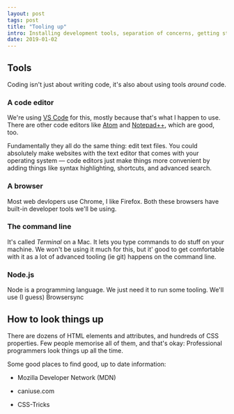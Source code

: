 ```yaml
---
layout: post
tags: post
title: "Tooling up"
intro: Installing development tools, separation of concerns, getting started with HTML and CSS, how to look things up
date: 2019-01-02
---
```


## Tools

Coding isn't just about writing code, it's also about using tools *around* code.

### A code editor

We're using [VS Code](https://code.visualstudio.com/) for this, mostly because that's what I happen to use. There are other code editors like [Atom]() and [Notepad++](), which are good, too.

Fundamentally they all do the same thing: edit text files. You could absolutely make websites with the text editor that comes with your operating system — code editors just make things more convenient by adding things like syntax highlighting, shortcuts, and advanced search.

### A browser

Most web devlopers use Chrome, I like Firefox. Both these browsers have built-in developer tools we'll be using.

### The command line
It's called *Terminal* on a Mac. It lets you type commands to do stuff on your machine. We won't be using it much for this, but it' good to get comfortable with it as a lot of advanced tooling (ie git) happens on the command line.

### Node.js

Node is a programming language. We just need it to run some tooling. We'll use (I guess) Browsersync

## How to look things up

There are dozens of HTML elements and attributes, and hundreds of CSS properties. Few people memorise all of them, and that's okay: Professional programmers look things up all the time.

Some good places to find good, up to date information:

- Mozilla Developer Network (MDN)
- caniuse.com

- CSS-Tricks